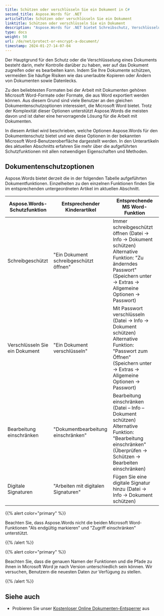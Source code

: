 ```yaml
---
title: Schützen oder verschlüsseln Sie ein Dokument in C#
second_title: Aspose.Words für .NET
articleTitle: Schützen oder verschlüsseln Sie ein Dokument
linktitle: Schützen oder verschlüsseln Sie ein Dokument
description: "Aspose.Words für .NET bietet Schreibschutz, Verschlüsselung eines Dokuments, Einschränkung der Bearbeitung und digitale Signaturen für den Dokumentschutz mithilfe von C#. Aspose.Words unterstützt die meisten Word-Schutzoptionen."
type: docs
weight: 50
url: /de/net/protect-or-encrypt-a-document/
timestamp: 2024-01-27-14-07-04
---
```


Der Hauptgrund für den Schutz oder die Verschlüsselung eines Dokuments besteht darin, mehr Kontrolle darüber zu haben, wer auf das Dokument zugreifen oder es bearbeiten kann. Indem Sie Ihre Dokumente schützen, vermeiden Sie häufige Risiken wie das unerlaubte Kopieren oder Ändern von Dokumenten sowie Datenlecks.

Zu den beliebtesten Formaten bei der Arbeit mit Dokumenten gehören Microsoft Word-Formate oder Formate, die aus Word exportiert werden können. Aus diesem Grund sind viele Benutzer an den gleichen Dokumentenschutzoptionen interessiert, die Microsoft Word bietet. Trotz der Komplexität dieser Optionen unterstützt Aspose.Words die meisten davon und ist daher eine hervorragende Lösung für die Arbeit mit Dokumenten.

In diesem Artikel wird beschrieben, welche Optionen Aspose.Words für den Dokumentenschutz bietet und wie diese Optionen in der bekannten Microsoft Word-Benutzeroberfläche dargestellt werden. In den Unterartikeln des aktuellen Abschnitts erfahren Sie mehr über die aufgeführten Schutzfunktionen mit allen notwendigen Eigenschaften und Methoden.

## Dokumentenschutzoptionen

Aspose.Words bietet derzeit die in der folgenden Tabelle aufgeführten Dokumentfunktionen. Einzelheiten zu den einzelnen Funktionen finden Sie im entsprechenden untergeordneten Artikel im aktuellen Abschnitt.

|  Aspose.Words-Schutzfunktion |  Entsprechender Kinderartikel |  Entsprechende MS Word-Funktion |
|  -------------------------------  |  ------------------------------  |  ------------------------------------------------------------  |
|  Schreibgeschützt |  "Ein Dokument schreibgeschützt öffnen" |  Immer schreibgeschützt öffnen (Datei → Info → Dokument schützen)<br /> Alternative Funktion: "Zu änderndes Passwort" (Speichern unter → Extras → Allgemeine Optionen → Passwort) |
|  Verschlüsseln Sie ein Dokument |  "Ein Dokument verschlüsseln" |  Mit Passwort verschlüsseln (Datei → Info → Dokument schützen)<br /> Alternative Funktion: "Passwort zum Öffnen" (Speichern unter → Extras → Allgemeine Optionen → Passwort) |
|  Bearbeitung einschränken |  "Dokumentbearbeitung einschränken" |  Bearbeitung einschränken (Datei – Info – Dokument schützen)<br /> Alternative Funktion: "Bearbeitung einschränken" (Überprüfen → Schützen → Bearbeiten einschränken) |
|  Digitale Signaturen |  "Arbeiten mit digitalen Signaturen" |  Fügen Sie eine digitale Signatur hinzu (Datei → Info → Dokument schützen) |

{{% alert color="primary" %}}

Beachten Sie, dass Aspose.Words nicht die beiden Microsoft Word-Funktionen "Als endgültig markieren" und "Zugriff einschränken" unterstützt.

{{% /alert %}}

{{% alert color="primary" %}}

Beachten Sie, dass die genauen Namen der Funktionen und die Pfade zu ihnen in Microsoft Word je nach Version unterschiedlich sein können. Wir versuchen, Benutzern die neuesten Daten zur Verfügung zu stellen.

{{% /alert %}}

## Siehe auch

* Probieren Sie unser [Kostenloser Online Dokumenten-Entsperrer](https://products.aspose.app/words/unlock) aus
